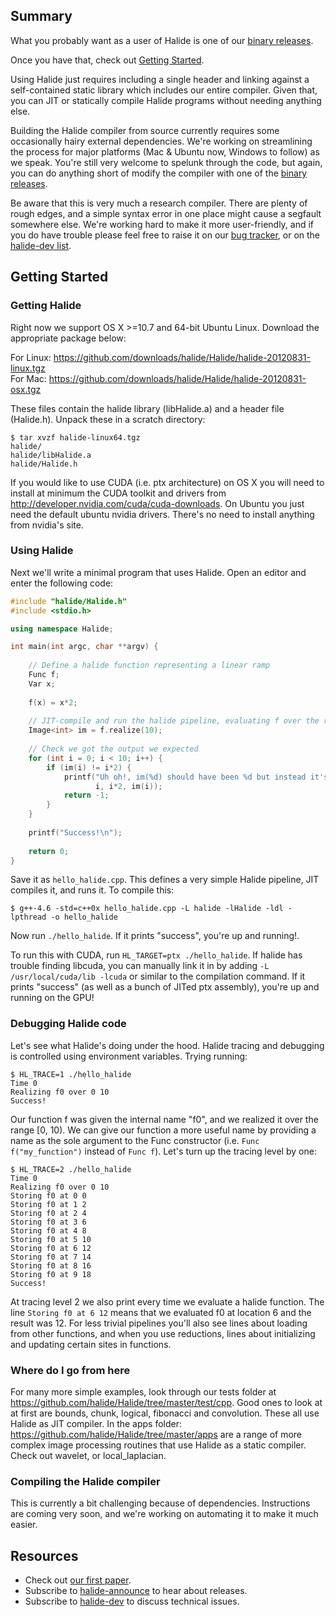 Summary
--------
What you probably want as a user of Halide is one of our [binary releases](http://github.com/halide/Halide/downloads).

Once you have that, check out [Getting Started](https://github.com/halide/Halide/wiki/Getting-Started).

Using Halide just requires including a single header and linking against a self-contained static library which includes our entire compiler. Given that, you can JIT or statically compile Halide programs without needing anything else.

Building the Halide compiler from source currently requires some occasionally hairy external dependencies. We're working on streamlining the process for major platforms (Mac & Ubuntu now, Windows to follow) as we speak. You're still very welcome to spelunk through the code, but again, you can do anything short of modify the compiler with one of the [binary releases](http://github.com/halide/Halide/downloads).

Be aware that this is very much a research compiler. There are plenty of rough edges, and a simple syntax error in one place might cause a segfault somewhere else. We're working hard to make it more user-friendly, and if you do have trouble please feel free to raise it on our [bug tracker](http://github.com/halide/Halide/issues), or on the [halide-dev list](https://lists.csail.mit.edu/mailman/listinfo/halide-dev).


Getting Started
----------------
### Getting Halide

Right now we support OS X >=10.7 and 64-bit Ubuntu Linux. Download the appropriate package below:

For Linux: https://github.com/downloads/halide/Halide/halide-20120831-linux.tgz  
For Mac: https://github.com/downloads/halide/Halide/halide-20120831-osx.tgz

These files contain the halide library (libHalide.a) and a header file (Halide.h). Unpack these in a scratch directory:

    $ tar xvzf halide-linux64.tgz 
    halide/
    halide/libHalide.a
    halide/Halide.h

If you would like to use CUDA (i.e. ptx architecture) on OS X you will need to install at minimum the CUDA toolkit and drivers from http://developer.nvidia.com/cuda/cuda-downloads. On Ubuntu you just need the default ubuntu nvidia drivers. There's no need to install anything from nvidia's site.

### Using Halide

Next we'll write a minimal program that uses Halide. Open an editor and enter the following code:

```cpp
#include "halide/Halide.h"
#include <stdio.h>

using namespace Halide;

int main(int argc, char **argv) {
    
    // Define a halide function representing a linear ramp
    Func f;
    Var x;
    
    f(x) = x*2;
    
    // JIT-compile and run the halide pipeline, evaluating f over the range [0, 9]
    Image<int> im = f.realize(10);
    
    // Check we got the output we expected
    for (int i = 0; i < 10; i++) {
        if (im(i) != i*2) {
            printf("Uh oh!, im(%d) should have been %d but instead it's %d\n",
                   i, i*2, im(i));
            return -1;
        }
    }
    
    printf("Success!\n");
    
    return 0;
}
```

Save it as `hello_halide.cpp`. This defines a very simple Halide pipeline, JIT compiles it, and runs it. To compile this:

    $ g++-4.6 -std=c++0x hello_halide.cpp -L halide -lHalide -ldl -lpthread -o hello_halide

Now run `./hello_halide`. If it prints "success", you're up and running!. 

To run this with CUDA, run `HL_TARGET=ptx ./hello_halide`. If halide has trouble finding libcuda, you can manually link it in by adding `-L /usr/local/cuda/lib -lcuda` or similar to the compilation command. If it prints "success" (as well as a bunch of JITed ptx assembly), you're up and running on the GPU!

### Debugging Halide code

Let's see what Halide's doing under the hood. Halide tracing and debugging is controlled using environment variables. Trying running: 

    $ HL_TRACE=1 ./hello_halide
    Time 0
    Realizing f0 over 0 10  
    Success!

Our function f was given the internal name "f0", and we realized it over the range [0, 10). We can give our function a more useful name by providing a name as the sole argument to the Func constructor (i.e. `Func f("my_function")` instead of `Func f`). Let's turn up the tracing level by one:

    $ HL_TRACE=2 ./hello_halide
    Time 0
    Realizing f0 over 0 10
    Storing f0 at 0 0
    Storing f0 at 1 2
    Storing f0 at 2 4
    Storing f0 at 3 6
    Storing f0 at 4 8
    Storing f0 at 5 10
    Storing f0 at 6 12
    Storing f0 at 7 14
    Storing f0 at 8 16
    Storing f0 at 9 18
    Success!

At tracing level 2 we also print every time we evaluate a halide function. The line `Storing f0 at 6 12` means that we evaluated f0 at location 6 and the result was 12. For less trivial pipelines you'll also see lines about loading from other functions, and when you use reductions, lines about initializing and updating certain sites in functions. 

### Where do I go from here

For many more simple examples, look through our tests folder at https://github.com/halide/Halide/tree/master/test/cpp. Good ones to look at at first are bounds, chunk, logical, fibonacci and convolution. These all use Halide as JIT compiler. In the apps folder: https://github.com/halide/Halide/tree/master/apps are a range of more complex image processing routines that use Halide as a static compiler. Check out wavelet, or local_laplacian.

### Compiling the Halide compiler

This is currently a bit challenging because of dependencies. Instructions are coming very soon, and we're working on automating it to make it much easier.

Resources
----------
- Check out [our first paper](http://people.csail.mit.edu/jrk/halide12).
- Subscribe to [halide-announce](https://lists.csail.mit.edu/mailman/listinfo/halide-announce) to hear about releases.
- Subscribe to [halide-dev](https://lists.csail.mit.edu/mailman/listinfo/halide-dev) to discuss technical issues.

